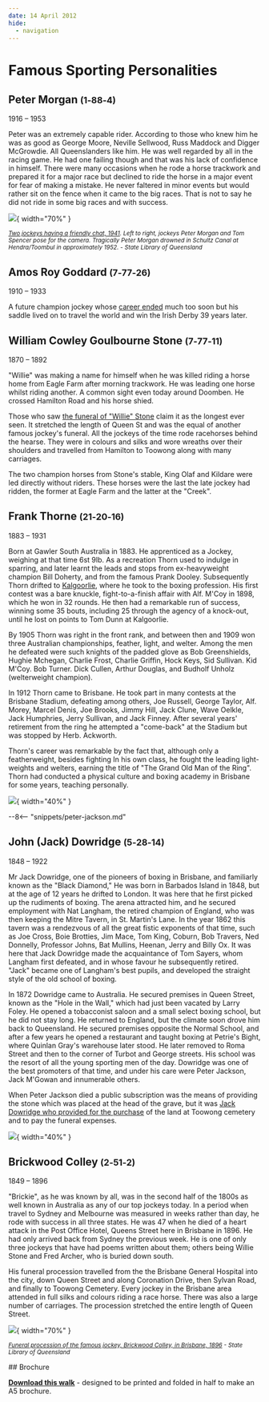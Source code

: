 ```yaml
---
date: 14 April 2012
hide:
  - navigation
---
```


# Famous Sporting Personalities  

## Peter Morgan <small>(1‑88‑4)</small>

1916 – 1953

Peter was an extremely capable rider. According to those who knew him he was as good as George Moore, Neville Sellwood, Russ Maddock and Digger McGrowdie. All Queenslanders like him. He was well regarded by all in the racing game. He had one failing though and that was his lack of confidence in himself. There were many occasions when he rode a horse trackwork and prepared it for a major race but declined to ride the horse in a major event for fear of making a mistake. He never faltered in minor events but would rather sit on the fence when it came to the big races. That is not to say he did not ride in some big races and with success. 

<!-- He had an unusual death for a jockey and that will be explained now. -->

![](../assets/peter-morgan.jpg){ width="70%" }

*<small>[Two jockeys having a friendly chat, 1941](http://onesearch.slq.qld.gov.au/permalink/f/1upgmng/slq_alma21220068470002061). Left to right, jockeys Peter Morgan and Tom Spencer pose for the camera. Tragically Peter Morgan drowned in Schultz Canal at Hendra/Toombul in approximately 1952. - State Library of Queensland </small>*

## Amos Roy Goddard <small>(7‑77‑26)</small>

1910 – 1933 

A future champion jockey whose [career ended](https://trove.nla.gov.au/newspaper/article/70555868) much too soon but his saddle lived on to travel the world and win the Irish Derby 39 years later. 

## William Cowley Goulbourne Stone <small>(7‑77‑11)</small>

1870 – 1892 

"Willie" was making a name for himself when he was killed riding a horse home from Eagle Farm after morning trackwork. He was leading one horse whilst riding another. A common sight even today around Doomben. He crossed Hamilton Road and his horse shied.

Those who saw [the funeral of "Willie" Stone](https://trove.nla.gov.au/newspaper/article/173495181) claim it as the longest ever seen. It stretched the length of Queen St and was the equal of another famous jockey's funeral. All the jockeys of the time rode racehorses behind the hearse. They were in colours and silks and wore wreaths over their shoulders and travelled from Hamilton to Toowong along with many carriages.

The two champion horses from Stone's stable, King Olaf and Kildare were led directly without riders. These horses were the last the late jockey had ridden, the former at Eagle Farm and the latter at the "Creek".

## Frank Thorne <small>(21‑20‑16)</small>

1883 – 1931 

Born at Gawler South Australia in 1883. He apprenticed as a Jockey, weighing at that time 6st 9lb. As a recreation Thorn used to indulge in sparring, and later learnt the leads and stops from ex-heavyweight champion Bill Doherty, and from the famous Prank Dooley.  Subsequently Thorn drifted to [Kalgoorlie](https://trove.nla.gov.au/newspaper/article/95278367), where he took to the boxing profession. His first contest was a bare knuckle, fight-to-a-finish affair with Alf. M'Coy in 1898, which he won in 32 rounds. He then had a remarkable run of success, winning some 35 bouts, including 25 through the agency of a knock-out, until he lost on points to Tom Dunn at Kalgoorlie. 

By 1905 Thorn was right in the front rank, and between then and 1909 won three Australian championships, feather, light, and welter. Among the men he defeated were such knights of the padded glove as Bob Greenshields, Hughie Mchegan, Charlie Frost, Charlie Griffin, Hock Keys, Sid Sullivan. Kid M'Coy. Bob Turner. Dick Cullen, Arthur Douglas, and Budholf Unholz (welterweight champion).

In 1912 Thorn came to Brisbane. He took part in many contests at the Brisbane Stadium, defeating among others, Joe Russell, George Taylor, Alf. Morey, Marcel Denis, Joe Brooks, Jimmy Hill, Jack Clune, Wave Oelkle, Jack Humphries, Jerry Sullivan, and Jack  Finney. After several years' retirement from the ring he attempted a "come-back" at the Stadium but was stopped by Herb. Ackworth. 

Thorn's career was remarkable by the fact that, although only a featherweight, besides fighting In his own class, he fought the leading light-weights and welters, earning the title of "The Grand Old Man of the Ring". Thorn had conducted a physical culture and boxing academy in Brisbane for some years, teaching personally.

![](../assets/frank-thorn-headstone.jpg){ width="40%" }

<!-- Suicide https://trove.nla.gov.au/newspaper/article/54702384?searchTerm=%22Frank%20Thorne%22 -->

--8<-- "snippets/peter-jackson.md"

## John (Jack) Dowridge <small>(5‑28‑14)</small>

1848 – 1922

Mr Jack Dowridge, one of the pioneers of boxing in Brisbane, and familiarly known as the "Black Diamond," He was born in Barbados Island in 1848, but at the age of 12 years he drifted to London. It was here that he first picked up the rudiments of boxing. The arena attracted him, and he secured employment with Nat Langham, the retired champion of England, who was then keeping the Mitre Tavern, in St. Martin's Lane. In the year 1862 this tavern was a rendezvous of all the great fistic exponents of that time, such as Joe Cross, Boie Brotties, Jim Mace, Tom King, Coburn, Bob Travers, Ned Donnelly, Professor Johns, Bat Mullins, Heenan, Jerry and Billy Ox. It was here that Jack Dowridge made the acquaintance of Tom Sayers, whom Langham first defeated, and in whose favour he subsequently retired. "Jack" became one of Langham's best pupils, and developed the straight style of the old school of boxing. 

In 1872 Dowridge came to Australia. He secured premises in Queen Street, known as the "Hole in the Wall," which had just been vacated by Larry Foley. He opened a tobacconist saloon and a small select boxing school, but he did not stay long. He returned to England, but the climate soon drove him back to Queensland. He secured premises opposite the Normal School, and after a few years he opened a restaurant and taught boxing at Petrie's Bight, where Quinlan Gray's warehouse later stood. He later removed to Roma Street and then to the corner of Turbot and George streets. His school was the resort of all the young sporting men of the day. Dowridge was one of the best promoters of that time, and under his care were Peter Jackson, Jack M'Gowan and innumerable others.

When Peter Jackson died a public subscription was the means of providing the stone which was placed at the head of the grave, but it was [Jack Dowridge who provided for the purchase](https://trove.nla.gov.au/newspaper/article/71056665) of the land at Toowong cemetery and to pay the funeral expenses.

![](../assets/john-dowridge-headstone.jpg){ width="40%" }

## Brickwood Colley <small>(2‑51‑2)</small>

1849 – 1896
 
"Brickie", as he was known by all, was in the second half of the 1800s as well known in Australia as any of our top jockeys today. In a period when travel to Sydney and Melbourne was measured in weeks rather than day, he rode with success in all three states. He was 47 when he died of a heart attack in the Post Office Hotel, Queens Street here in Brisbane in 1896. He had only arrived back from Sydney the previous week. He is one of only three jockeys that have had poems written about them; others being Willie Stone and Fred Archer, who is buried down south.

His funeral procession travelled from the the Brisbane General Hospital into the city, down Queen Street and along Coronation Drive, then Sylvan Road, and finally to Toowong Cemetery. Every jockey in the Brisbane area attended in full silks and colours riding a race horse. There was also a large number of carriages. The procession stretched the entire length of Queen Street. 

![](../assets/brickwood-colley.jpg){ width="70%" }

*<small>[Funeral procession of the famous jockey, Brickwood Colley, in Brisbane, 1896](http://onesearch.slq.qld.gov.au/permalink/f/1upgmng/slq_alma21218250330002061) - State Library of Queensland </small>*

<div class="noprint" markdown="1">
## Brochure

**[Download this walk](../assets/guides/sporting-personalities.pdf)** - designed to be printed and folded in half to make an A5 brochure.


</div>
